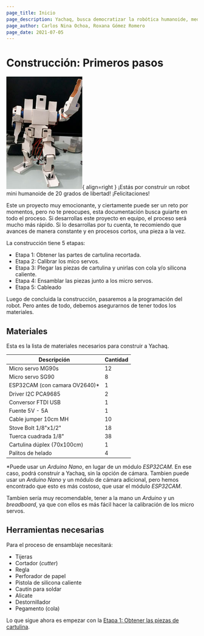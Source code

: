 ```yaml
---
page_title: Inicio
page_description: Yachaq, busca democratizar la robótica humanoide, mediante un hardware de ultra bajo costo.
page_author: Carlos Nina Ochoa, Roxana Gómez Romero
page_date: 2021-07-05
---
```


# Construcción: Primeros pasos

![Yahq posando](img/yachaq-posando.jpg){ align=right } ¡Estás por construir un robot mini humanoide de 20 grados de libertad! ¡Felicitaciones!

Este un proyecto muy emocionante, y ciertamente puede ser un reto por momentos, pero no te preocupes, esta documentación busca guiarte en todo el proceso. Si desarrollas este proyecto en equipo, el proceso será mucho más rápido. Si lo desarrollas por tu cuenta, te recomiendo que avances de manera constante y en procesos cortos, una pieza a la vez.

La construcción tiene 5 etapas:

- Etapa 1: Obtener las partes de cartulina recortada. 
- Etapa 2: Calibrar los mico servos. 
- Etapa 3: Plegar las piezas de cartulina y unirlas con cola y/o silicona caliente. 
- Etapa 4: Ensamblar las piezas junto a los micro servos.
- Etapa 5: Cableado

Luego de concluida la construcción, pasaremos a la programación del robot. 
Pero antes de todo, debemos asegurarnos de tener todos los materiales.

## Materiales

Esta es la lista de materiales necesarios para construir a Yachaq.

Descripción                     |       Cantidad
------------------------------- | ----------------------
Micro servo MG90s               | 12
Micro servo SG90                | 8
ESP32CAM (con camara OV2640)*   | 1
Driver I2C PCA9685              | 2
Conversor FTDI USB              | 1
Fuente 5V - 5A                  | 1
Cable jumper 10cm MH            | 10
Stove Bolt 1/8"x1/2"            | 18
Tuerca cuadrada 1/8"            | 38
Cartulina dúplex (70x100cm)     | 1
Palitos de helado               | 4

\*Puede usar un *Arduino Nano*, en lugar de un módulo *ESP32CAM*. En ese caso, podrá construir a Yachaq, sin la opción de cámara. Tambien puede usar un *Arduino Nano* y un módulo de cámara adicional, pero hemos encontrado que esto es más costoso, que usar el módulo *ESP32CAM*.

Tambien sería muy recomendable, tener a la mano un *Arduino* y un *breadboard*, ya que con ellos es más fácil hacer la calibración de los micro servos.

## Herramientas necesarias

Para el proceso de ensamblaje necesitará:

- Tijeras
- Cortador (*cutter*)
- Regla
- Perforador de papel
- Pistola de silicona caliente
- Cautín para soldar 
- Alicate
- Destornillador
- Pegamento (cola)

Lo que sigue ahora es empezar con la [Etapa 1: Obtener las piezas de cartulina](../construccion-1).

